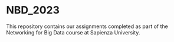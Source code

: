 # NBD_2023
This repository contains our assignments completed as part of the Networking for Big Data course at Sapienza University.
